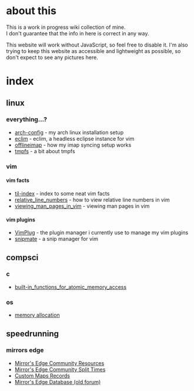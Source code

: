 # about this

This is a work in progress wiki collection of mine.  
I don't guarantee that the info in here is correct in any way.

This website will work without JavaScript, so feel free to disable it. I'm also trying to keep this website as accessible and lightweight as possible, so don't expect to see any pictures here.

# index
## linux
### everything...?

- [arch-config](linux/arch-config.md) - my arch linux installation setup
- [eclim](linux/eclim.md) - eclim, a headless eclipse instance for vim
- [offlineimap](linux/offlineimap.md) - how my imap syncing setup works
- [tmpfs](linux/tmpfs.md) - a bit about tmpfs

### vim
#### vim facts

- [til-index](linux/vim/TILs.md) - index to some neat vim facts
- [relative_line_numbers](linux/vim/til/relative_line_numbers.md) - how to view relative line numbers in vim
- [viewing_man_pages_in_vim](linux/vim/til/viewing_man_pages_in_vim.md) - viewing man pages in vim

#### vim plugins

- [VimPlug](linux/vim/plugins/VimPlug.md) - the plugin manager i currently use to manage my vim plugins
- [snipmate](linux/vim/plugins/snipmate.md) - a snip manager for vim

## compsci
### c
- [built-in_functions_for_atomic_memory_access](compsci/c/Built-in_functions_for_atomic_memory_access.md)

### os
- [memory allocation](compsci/os/memory_allocation.md)

## speedrunning
### mirrors edge
- [Mirror's Edge Community Resources](https://docs.google.com/spreadsheets/d/1R00rRbIubHUYBG7zEUSIiIWqkNIdeanexfOiNgMX8pc/edit)
- [Mirror's Edge Community Split Times](https://docs.google.com/spreadsheets/d/1sRDT1Zmhdd9l7crM3qbWnfXmAtvAduYSbHaMrAASlIo/edit#gid=1902793822)
- [Custom Maps Records](http://medge.info/)
- [Mirror's Edge Database (old forum)](http://medb.faith/)
